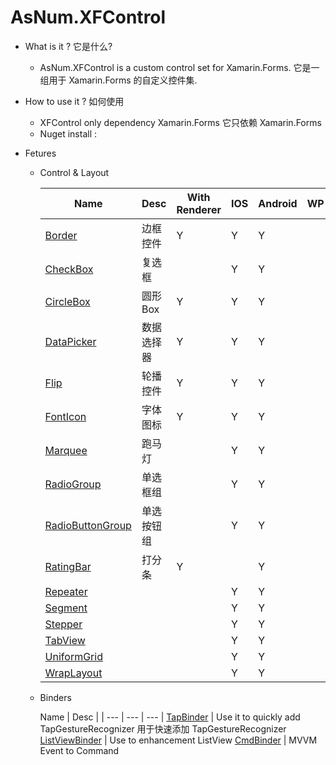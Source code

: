# AsNum.XFControl
* What is it ? 它是什么?
    * AsNum.XFControl is a custom control set for Xamarin.Forms. 它是一组用于 Xamarin.Forms 的自定义控件集. 

* How to use it ? 如何使用
    * XFControl only dependency Xamarin.Forms 它只依赖 Xamarin.Forms
    * Nuget install : 

* Fetures 
    * Control & Layout

        | Name | Desc | With Renderer | IOS |Android | WP | UWP |
        | ---| :--- | --- | --- | --- | --- | --- |
        | [Border](Border.md) | 边框控件 | Y | Y | Y |
        | [CheckBox](CheckBox.md) | 复选框 |  | Y | Y |
        | [CircleBox](CircleBox.md) | 圆形Box | Y | Y | Y |
        | [DataPicker](DataPicker.md) | 数据选择器 | Y |Y | Y |
        | [Flip](Flip.md) | 轮播控件 | Y | Y | Y |
        | [FontIcon](FontIcon.md) | 字体图标 | Y | Y | Y |
        | [Marquee](Marquee.md) | 跑马灯 | | Y | Y |
        | [RadioGroup](RadioGroup.md) | 单选框组 | | Y | Y |
        | [RadioButtonGroup](RadioButtonGroup.md) | 单选按钮组 | | Y | Y |
        | [RatingBar](RatingBar.md) | 打分条 | Y | | Y |
        | [Repeater](Repeater.md) | | | Y | Y |
        | [Segment](Segment.md) | | | Y | Y |
        | [Stepper](Stepper.md) | | | Y | Y |
        | [TabView](TabView.md) | | | Y | Y |
        | [UniformGrid](UniformGrid.md) | | |Y | Y |
        | [WrapLayout](WrapLayout.md) | | | Y | Y |

    * Binders

        Name | Desc |
        | --- | --- | --- |
        [TapBinder](TapBinder.md) | Use it to quickly add TapGestureRecognizer 用于快速添加 TapGestureRecognizer
        [ListViewBinder](ListViewBinder.md) | Use to enhancement ListView
        [CmdBinder](CmdBinder.md) | MVVM Event to Command
